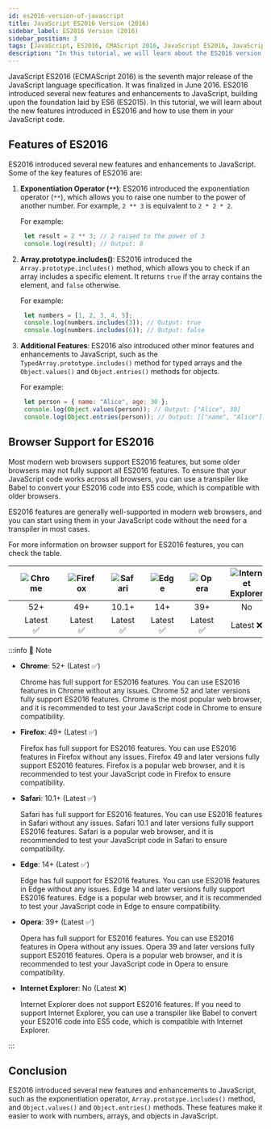 ```yaml
---
id: es2016-version-of-javascript
title: JavaScript ES2016 Version (2016)
sidebar_label: ES2016 Version (2016)
sidebar_position: 3
tags: [JavaScript, ES2016, CMAScript 2016, JavaScript ES2016, JavaScript ES2016, JavaScript ES2016 Version, JavaScript ES2016 Version]
description: "In this tutorial, we will learn about the ES2016 version of JavaScript, also known as ECMAScript 2016. We will discuss the new features introduced in ES2016 and how to use them in your JavaScript code."
---
```


JavaScript ES2016 (ECMAScript 2016) is the seventh major release of the JavaScript language specification. It was finalized in June 2016. ES2016 introduced several new features and enhancements to JavaScript, building upon the foundation laid by ES6 (ES2015). In this tutorial, we will learn about the new features introduced in ES2016 and how to use them in your JavaScript code.

## Features of ES2016

ES2016 introduced several new features and enhancements to JavaScript. Some of the key features of ES2016 are:

1. **Exponentiation Operator (`**`)**: ES2016 introduced the exponentiation operator (`**`), which allows you to raise one number to the power of another number. For example, `2 ** 3` is equivalent to `2 * 2 * 2`.
   
   For example:

   ```javascript title="Exponentiation Operator Example"
    let result = 2 ** 3; // 2 raised to the power of 3
    console.log(result); // Output: 8
    ```

2. **Array.prototype.includes()**: ES2016 introduced the `Array.prototype.includes()` method, which allows you to check if an array includes a specific element. It returns `true` if the array contains the element, and `false` otherwise.
   
    For example:
    
    ```javascript title="Array.prototype.includes() Example"
     let numbers = [1, 2, 3, 4, 5];
     console.log(numbers.includes(3)); // Output: true
     console.log(numbers.includes(6)); // Output: false
     ```

3. **Additional Features**: ES2016 also introduced other minor features and enhancements to JavaScript, such as the `TypedArray.prototype.includes()` method for typed arrays and the `Object.values()` and `Object.entries()` methods for objects.
   
   For example:

   ```javascript title="Object.values() and Object.entries() Example"
    let person = { name: "Alice", age: 30 };
    console.log(Object.values(person)); // Output: ["Alice", 30]
    console.log(Object.entries(person)); // Output: [["name", "Alice"], ["age", 30]]
    ```

## Browser Support for ES2016

Most modern web browsers support ES2016 features, but some older browsers may not fully support all ES2016 features. To ensure that your JavaScript code works across all browsers, you can use a transpiler like Babel to convert your ES2016 code into ES5 code, which is compatible with older browsers.

ES2016 features are generally well-supported in modern web browsers, and you can start using them in your JavaScript code without the need for a transpiler in most cases.

For more information on browser support for ES2016 features, you can check the table.

|  | ![Chrome](@site/static/browser-img/chrome.png)|  | ![Firefox](@site/static/browser-img/firefox.png)|   | ![Safari](@site/static/browser-img/safari.png)|   | ![Edge](@site/static/browser-img/edge.png)|   | ![Opera](@site/static/browser-img/opera.png)| | ![Internet Explorer](@site/static/browser-img/ie.png)|  |
|:---:|:------:|:---:| :-----:|:---:|:------:|:---:|:------:|:---:|:------:|:--:|:------:|:--:|
|  | 52+    |     | 49+    |     | 10.1+  |     | 14+    |     | 39+    |  | No     |  |
| |Latest ✅|    |Latest ✅|     |Latest ✅|     |Latest ✅|    |Latest ✅|  |Latest ❌|  |


:::info 📝 Note

- **Chrome**: 52+ (Latest ✅)
  
  Chrome has full support for ES2016 features. You can use ES2016 features in Chrome without any issues. Chrome 52 and later versions fully support ES2016 features. Chrome is the most popular web browser, and it is recommended to test your JavaScript code in Chrome to ensure compatibility. 

- **Firefox**: 49+ (Latest ✅)
  
  Firefox has full support for ES2016 features. You can use ES2016 features in Firefox without any issues. Firefox 49 and later versions fully support ES2016 features. Firefox is a popular web browser, and it is recommended to test your JavaScript code in Firefox to ensure compatibility.

- **Safari**: 10.1+ (Latest ✅)
    
    Safari has full support for ES2016 features. You can use ES2016 features in Safari without any issues. Safari 10.1 and later versions fully support ES2016 features. Safari is a popular web browser, and it is recommended to test your JavaScript code in Safari to ensure compatibility.

- **Edge**: 14+ (Latest ✅)
   
    Edge has full support for ES2016 features. You can use ES2016 features in Edge without any issues. Edge 14 and later versions fully support ES2016 features. Edge is a popular web browser, and it is recommended to test your JavaScript code in Edge to ensure compatibility.

- **Opera**: 39+ (Latest ✅)
    
    Opera has full support for ES2016 features. You can use ES2016 features in Opera without any issues. Opera 39 and later versions fully support ES2016 features. Opera is a popular web browser, and it is recommended to test your JavaScript code in Opera to ensure compatibility.

- **Internet Explorer**: No (Latest ❌)
    
    Internet Explorer does not support ES2016 features. If you need to support Internet Explorer, you can use a transpiler like Babel to convert your ES2016 code into ES5 code, which is compatible with Internet Explorer. 

:::


## Conclusion

ES2016 introduced several new features and enhancements to JavaScript, such as the exponentiation operator, `Array.prototype.includes()` method, and `Object.values()` and `Object.entries()` methods. These features make it easier to work with numbers, arrays, and objects in JavaScript.